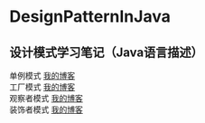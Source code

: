 # DesignPatternInJava
## 设计模式学习笔记（Java语言描述）
单例模式 [我的博客](http://blog.csdn.net/donggua3694857/article/details/66612049)    
工厂模式 [我的博客](http://blog.csdn.net/donggua3694857/article/details/72862179)    
观察者模式 [我的博客](http://blog.csdn.net/donggua3694857/article/details/77146264)    
装饰者模式 [我的博客](http://blog.csdn.net/donggua3694857/article/details/77146264)      
